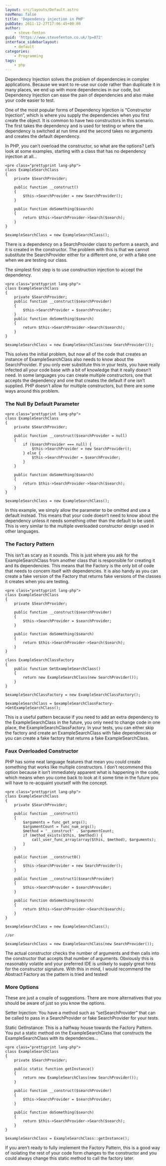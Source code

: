 ```yaml
---
layout: src/layouts/Default.astro
navMenu: false
title: 'Dependency injection in PHP'
pubDate: 2011-12-27T17:06:45+00:00
author:
    - steve-fenton
guid: 'https://www.stevefenton.co.uk/?p=872'
interface_sidebarlayout:
    - default
categories:
    - Programming
tags:
    - php
---
```


Dependency Injection solves the problem of dependencies in complex applications. Because we want to re-use our code rather than duplicate it in many places, we end up with more dependencies in our code, but Dependency Injection can ease the pain of dependencies and also make your code easier to test.

One of the most popular forms of Dependency Injection is “Constructor Injection”, which is where you supply the dependencies when you first create the object. It is common to have two constructors in this scenario. The first takes the dependency and is used for testing or where the dependency is switched at run time and the second takes no arguments and creates the default dependency.

In PHP, you can’t overload the constructor, so what are the options? Let’s look at some examples, starting with a class that has no dependency injection at all…

```
<pre class="prettyprint lang-php">
class ExampleSearchClass
{
    private $SearchProvider;

    public function __construct()
    {
        $this->SearchProvider = new SearchProvider();
    }

    public function doSomething($search)
    {
        return $this->SearchProvider->Search($search);
    }
}

$exampleSearchClass = new ExampleSearchClass();
```
There is a dependency on a SearchProvider class to perform a search, and it is created in the constructor. The problem with this is that we cannot substitute the SearchProvider either for a different one, or with a fake one when we are testing our class.

The simplest first step is to use construction injection to accept the dependency.

```
<pre class="prettyprint lang-php">
class ExampleSearchClass
{
    private $SearchProvider;
    public function __construct($searchProvider)
    {
        $this->SearchProvider = $searchProvider;
    }
    public function doSomething($search)
    {
        return $this->SearchProvider->Search($search);
    }
}

$exampleSearchClass = new ExampleSearchClass(new SearchProvider());
```
This solves the initial problem, but now all of the code that creates an instance of ExampleSearchClass also needs to know about the SearchProvider. If you only ever substitute this in your tests, you have really infected all your code base with a bit of knowledge that it really doesn’t need. In some languages you can create multiple constructors, one that accepts the dependency and one that creates the default if one isn’t supplied. PHP doesn’t allow for multiple constructors, but there are some ways around this problem.

### The Null By Default Parameter

```
<pre class="prettyprint lang-php">
class ExampleSearchClass
{
    private $SearchProvider;

    public function __construct($searchProvider = null)
    {
        if ($searchProvider === null) {
            $this->SearchProvider = new SearchProvider();
        } else {
            $this->SearchProvider = $searchProvider;
        }
    }

    public function doSomething($search)
    {
        return $this->SearchProvider->Search($search);
    }
}

$exampleSearchClass = new ExampleSearchClass();
```
In this example, we simply allow the parameter to be omitted and use a default instead. This means that your code doesn’t need to know about the dependency unless it needs something other than the default to be used. This is very similar to the multiple overloaded constructor design used in other languages.

### The Factory Pattern

This isn’t as scary as it sounds. This is just where you ask for the ExampleSearchClass from another class that is responsible for creating it and its dependencies. This means that the Factory is the only bit of code that needs to concern itself with dependencies. It is also handy as you can create a fake version of the Factory that returns fake versions of the classes it creates when you are testing.

```
<pre class="prettyprint lang-php">
class ExampleSearchClass
{
    private $SearchProvider;

    public function __construct($searchProvider)
    {
        $this->SearchProvider = $searchProvider;
    }

    public function doSomething($search)
    {
        return $this->SearchProvider->Search($search);
    }
}

class ExampleSearchClassFactory
{
    public function GetExampleSearchClass()
    {
        return new ExampleSearchClass(new SearchProvider());
    }
}

$exampleSearchClassFactory = new ExampleSearchClassFactory();

$exampleSearchClass = $exampleSearchClassFactory->GetExampleSearchClass();
```
This is a useful pattern because if you need to add an extra dependency to the ExampleSearchClass in the future, you only need to change code in one place, the ExampleSearchClassFactory. In your tests, you can either skip the factory and create an ExampleSearchClass with fake dependencies or you can create a fake factory that returns a fake ExampleSearchClass.

### Faux Overloaded Constructor

PHP has some neat language features that mean you could create something that works like multiple constructors. I don’t recommend this option because it isn’t immediately apparent what is happening in the code, which means when you come back to look at it some time in the future you will have to re-acquaint yourself with the concept.

```
<pre class="prettyprint lang-php">
class ExampleSearchClass
{
    private $SearchProvider;

    public function __construct()
    {
        $arguments = func_get_args();
        $argumentCount = func_num_args();
        $method = '__construct' . $argumentCount;
        if (method_exists($this, $method)) {
            call_user_func_array(array($this, $method), $arguments);
        }
    }

    public function __construct0()
    {
        $this->SearchProvider = new SearchProvider();
    }

    public function __construct1($searchProvider)
    {
        $this->SearchProvider = $searchProvider;
    }
   
    public function doSomething($search)
    {
        return $this->SearchProvider->Search($search);
    }
}

$exampleSearchClass = new ExampleSearchClass();

//or

$exampleSearchClass = new ExampleSearchClass(new SearchProvider());
```
The actual constructor checks the number of arguments and then calls into the constructor that accepts that number of arguments. Obviously this is reasonably volatile and your preferred IDE is unlikely to supply great hints for the constructor signature. With this in mind, I would recommend the Abstract Factory as the pattern is tried and tested!

### More Options

These are just a couple of suggestions. There are more alternatives that you should be aware of just so you know the options.

Setter Injection: You have a method such as “setSearchProvider” that can be called to pass in a SearchProvider or fake SearchProvider for your tests.

Static GetInstance: This is a halfway house towards the Factory Pattern. You put a static method on the ExampleSearchClass that constructs the ExampleSearchClass with its dependencies…

```
<pre class="prettyprint lang-php">
class ExampleSearchClass
{
    private $SearchProvider;
   
    public static function getInstance()
    {
        return new ExampleSearchClass(new SearchProvider());
    }

    public function __construct($searchProvider)
    {
        $this->SearchProvider = $searchProvider;
    }

    public function doSomething($search)
    {
        return $this->SearchProvider->Search($search);
    }
}

$exampleSearchClass = ExampleSearchClass::getInstance();
```
If you aren’t ready to fully implement the Factory Pattern, this is a good way of isolating the rest of your code form changes to the constructor and you could always change this static method to call the factory later.